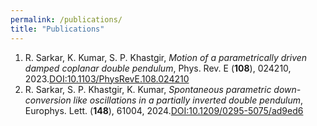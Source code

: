```yaml
---
permalink: /publications/
title: "Publications"
---
```


1. R. Sarkar, K. Kumar, S. P. Khastgir, *Motion of a parametrically driven damped coplanar double pendulum*, Phys. Rev. E (**108**), 024210, 2023.[DOI:10.1103/PhysRevE.108.024210](https://journals.aps.org/pre/abstract/10.1103/PhysRevE.108.024210)
2. R. Sarkar, S. P. Khastgir,  K. Kumar, *Spontaneous parametric down-conversion like oscillations in a partially inverted double pendulum*, Europhys. Lett. (**148**), 61004, 2024.[DOI:10.1209/0295-5075/ad9ed6](https://iopscience.iop.org/article/10.1209/0295-5075/ad9ed6)
